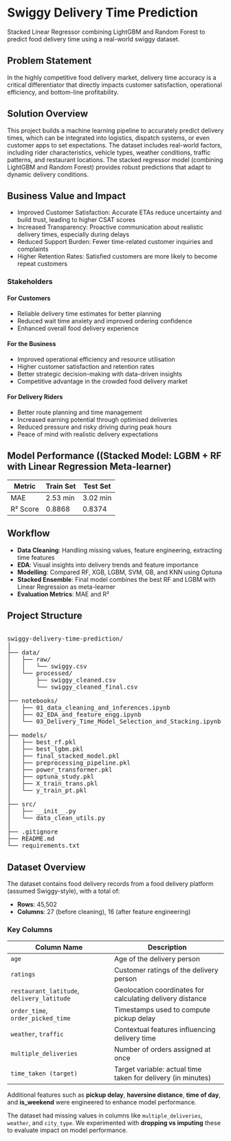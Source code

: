 # Swiggy Delivery Time Prediction
Stacked Linear Regressor combining LightGBM and Random Forest to predict food delivery time using a real-world swiggy dataset.

## Problem Statement 
In the highly competitive food delivery market, delivery time accuracy is a critical differentiator that directly impacts customer satisfaction, operational efficiency, and bottom-line profitability. 

## Solution Overview
This project builds a machine learning pipeline to accurately predict delivery times, which can be integrated into logistics, dispatch systems, or even customer apps to set expectations. 
The dataset includes real-world factors, including rider characteristics, vehicle types, weather conditions, traffic patterns, and restaurant locations. The stacked regressor model (combining LightGBM and Random Forest) provides robust predictions that adapt to dynamic delivery conditions.

## Business Value and Impact
- Improved Customer Satisfaction: Accurate ETAs reduce uncertainty and build trust, leading to higher CSAT scores
- Increased Transparency: Proactive communication about realistic delivery times, especially during delays
- Reduced Support Burden: Fewer time-related customer inquiries and complaints
- Higher Retention Rates: Satisfied customers are more likely to become repeat customers

### Stakeholders
#### For Customers
- Reliable delivery time estimates for better planning
- Reduced wait time anxiety and improved ordering confidence
- Enhanced overall food delivery experience

#### For the Business
- Improved operational efficiency and resource utilisation
- Higher customer satisfaction and retention rates
- Better strategic decision-making with data-driven insights
- Competitive advantage in the crowded food delivery market

#### For Delivery Riders
- Better route planning and time management
- Increased earning potential through optimised deliveries
- Reduced pressure and risky driving during peak hours
- Peace of mind with realistic delivery expectations

## Model Performance ((Stacked Model: LGBM + RF with Linear Regression Meta-learner)
| Metric      | Train Set | Test Set |
|-------------|-----------|----------|
| MAE         | 2.53 min  | 3.02 min |
| R² Score    | 0.8868    | 0.8374   |

## Workflow
- **Data Cleaning**: Handling missing values, feature engineering, extracting time features
- **EDA**: Visual insights into delivery trends and feature importance
- **Modelling**: Compared RF, XGB, LGBM, SVM, GB, and KNN using Optuna
- **Stacked Ensemble**: Final model combines the best RF and LGBM with Linear Regression as meta-learner
- **Evaluation Metrics**: MAE and R²

## Project Structure
<pre> 
swiggy-delivery-time-prediction/
│
├── data/
│   ├── raw/
│   │   └── swiggy.csv
│   └── processed/
│       ├── swiggy_cleaned.csv
│       └── swiggy_cleaned_final.csv
│
├── notebooks/
│   ├── 01_data_cleaning_and_inferences.ipynb
│   ├── 02_EDA_and_feature_engg.ipynb
│   └── 03_Delivery_Time_Model_Selection_and_Stacking.ipynb
│
├── models/
│   ├── best_rf.pkl
│   ├── best_lgbm.pkl
│   ├── final_stacked_model.pkl
│   ├── preprocessing_pipeline.pkl
│   ├── power_transformer.pkl
│   ├── optuna_study.pkl
│   ├── X_train_trans.pkl
│   └── y_train_pt.pkl
│
├── src/
│   ├── __init__.py
│   └── data_clean_utils.py
│
├── .gitignore
├── README.md
└── requirements.txt
</pre>

## Dataset Overview

The dataset contains food delivery records from a food delivery platform (assumed Swiggy-style), with a total of:

- **Rows**: 45,502
- **Columns**: 27 (before cleaning), 16 (after feature engineering)

### Key Columns

| Column Name                                | Description                                                      |
|--------------------------------------------|------------------------------------------------------------------|
| `age`                                      | Age of the delivery person                                       |
| `ratings`                                  | Customer ratings of the delivery person                          |
| `restaurant_latitude`, `delivery_latitude` | Geolocation coordinates for calculating delivery distance        |
| `order_time`, `order_picked_time`          | Timestamps used to compute pickup delay                          |
| `weather`, `traffic`                       | Contextual features influencing delivery time                    |
| `multiple_deliveries`                      | Number of orders assigned at once                                |
| `time_taken (target)`                      | Target variable: actual time taken for delivery (in minutes)     |

Additional features such as **pickup delay**, **haversine distance**, **time of day**, and **is_weekend** were engineered to enhance model performance.

The dataset had missing values in columns like `multiple_deliveries`, `weather`, and `city_type`. We experimented with **dropping vs imputing** these to evaluate impact on model performance.


